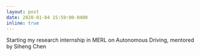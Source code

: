 ```yaml
---
layout: post
date: 2020-01-04 15:59:00-0400
inline: true
---
```


Starting my research internship in MERL on Autonomous Driving, mentored by Siheng Chen
